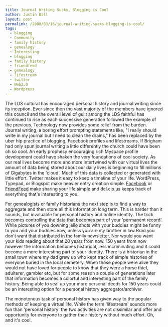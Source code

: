 ```yaml
---
title: Journal Writing Sucks, Blogging is Cool
author: Justin Ball
layout: post
permalink: /2008/03/16/journal-writing-sucks-blogging-is-cool/
tags:
  - blogging
  - Community
  - family history
  - genealogy
  - Interesting
  - blogging
  - family history
  - friendfeed
  - genealogy
  - lifestream
  - twitter
  - Web2.0
  - Wordpress
---
```


The LDS cultural has encouraged personal history and journal writing since its inception. Ever since then the vast majority of the members have ignored this council and the overall level of guilt among the LDS faithful has continued to rise as each successive generation followed the example of the previous. Technology now provides some relief from the burden. Journal writing, a boring effort prompting statements like, "I really should write in my journal but I need to clean the drains," has been replaced by the uber hip practice of blogging, Facebook profiles and lifestreams. If Brigham had only spun journal writing a little differently the church could have been oh so cool. An early prophesy encouraging rich Myspace profile development could have shaken the very foundations of cool society.
As our real lives become more and more intertwined with our virtual lives the amount of data being stored about our daily lives is beginning to fill millions of Gigabytes in the 'cloud'. Much of this data is collected or generated with little effort. Twitter makes it easy to keep a timeline of your life. WordPress, Typepad, or Blogspot make heavier entry creation simple. [Facebook][1] or [FriendFeed][2] make sharing your life simple and del.cio.us keeps track of everything that's interesting to you.

For genealogists or family historians the next step is to find a way to aggregate and then store all this information long term. This is harder than it sounds, but invaluable for personal history and online identity. The trick becomes controlling the data that becomes part of your 'permanent record'. While pictures of you downing jello shots with your buddies might be funny to you and your buddies now, unless you are my brother in law Brad you don't want that distributed in the family newsletter. Nor would you want your kids reading about that 20 years from now. 150 years from now however the information becomes historical, less incriminating and it could become a more interesting part of your identity. There is a historian in the small town where my dad grew up who kept track of simple histories of everyone buried in the local cemetery. When those people were alive they would not have loved for people to know that they were a horse thief, adulterer, gambler etc, but for some reason a couple of generations later that information becomes a colorful and interesting part of the family history. Being able to seal up your more personal deeds for 150 years could be an interesting option for a personal history aggregator/archiver.

The monotonous task of personal history has given way to the popular methods of keeping a virtual life. While the term 'lifestream' sounds more fun than 'personal history' the two activities are not dissimilar and offer and opportunity for everyone to gather their history without much effort. Oh, and it's cool.

 [1]: http://www.facebook.com
 [2]: http://www.friendfeed.com